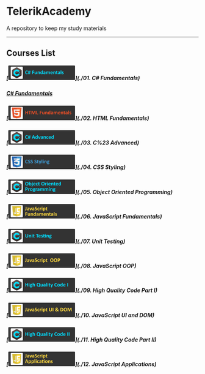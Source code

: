 # TelerikAcademy
A repository to keep my study materials

-----------------------
## Courses List

##### [<img src="/.resources/C%23Fundamentals_small.png">](./01. C# Fundamentals)
##### <a href="./01. C# Fundamentals">C# Fundamentals</a>
##### [![HTML Fundamentals](./.resources/HTMLFundamentals_small.png)](./02. HTML Fundamentals)
##### [![C# Advanced](./.resources/C%23Advanced_small.png)](./03. C%23 Advanced)
##### [![CSS Styling](./.resources/CSSStyling_small.png)](./04. CSS Styling)
##### [![Object Oriented Programming](./.resources/ObjectOrientedProgramming_small.png)](./05. Object Oriented Programming)
##### [![JavaScript Fundamentals](./.resources/JavaScriptFundamentals_small.png)](./06. JavaScript Fundamentals)
##### [![Unit Testing](./.resources/UnitTesting_small.png)](./07. Unit Testing)
##### [![JavaScript OOP](./.resources/JavaScriptOOP_small.png)](./08. JavaScript OOP)
##### [![High Quality Code Part I](./.resources/HQCI_small.png)](./09. High Quality Code Part I)
##### [![JavaScript UI & DOM](./.resources/JavaScriptUIandDOM_small.png)](./10. JavaScript UI and DOM)
##### [![High Quality Code Part II](./.resources/HQCII_small.png)](./11. High Quality Code Part II)
##### [![JavaScript Applications](./.resources/JavaScriptApplications_small.png)](./12. JavaScript Applications)
